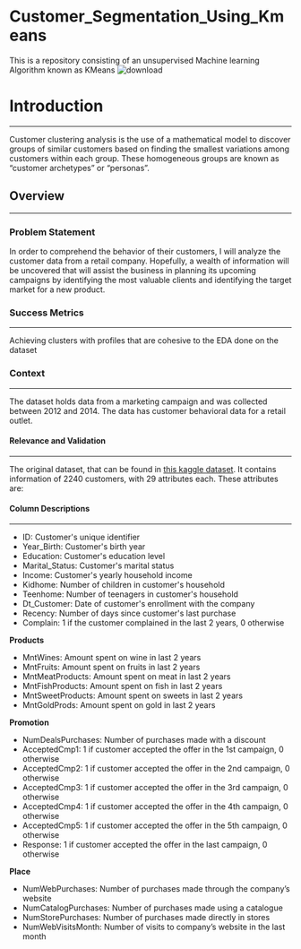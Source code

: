 # Customer_Segmentation_Using_Kmeans
This is a repository consisting of an unsupervised Machine learning Algorithm known as KMeans
![download](https://user-images.githubusercontent.com/83602292/194211834-4f1f87dd-5224-4dec-929f-a87effe91742.jpg)
# **Introduction**
***

Customer clustering analysis is the use of a mathematical model to discover groups of similar customers based on finding the smallest variations among customers within each group. These homogeneous groups are known as “customer archetypes” or “personas”.

## **Overview**
***
### **Problem Statement**

 In order to comprehend the behavior of their customers, I will analyze the customer data from a retail company. Hopefully, a wealth of information will be uncovered that will assist the business in planning its upcoming campaigns by identifying the most valuable clients and identifying the target market for a new product.

### **Success Metrics**
***
Achieving clusters with profiles that are cohesive to the EDA done on the dataset

### **Context**
***
The dataset holds data from a marketing campaign and was collected between 2012 and 2014. The data has customer behavioral data for a retail outlet.


#### **Relevance and Validation**
***
The original dataset, that can be found in  <a href="https://www.kaggle.com/datasets/imakash3011/customer-personality-analysis"> this kaggle dataset</a>. It contains information of 2240 customers, with 29 attributes each. These attributes are: 
 
#### **Column Descriptions**
***
- ID: Customer's unique identifier
- Year_Birth: Customer's birth year
- Education: Customer's education level
- Marital_Status: Customer's marital status
- Income: Customer's yearly household income
- Kidhome: Number of children in customer's household
- Teenhome: Number of teenagers in customer's household
- Dt_Customer: Date of customer's enrollment with the company
- Recency: Number of days since customer's last purchase
- Complain: 1 if the customer complained in the last 2 years, 0 otherwise

**Products**

- MntWines: Amount spent on wine in last 2 years
- MntFruits: Amount spent on fruits in last 2 years
- MntMeatProducts: Amount spent on meat in last 2 years
- MntFishProducts: Amount spent on fish in last 2 years
- MntSweetProducts: Amount spent on sweets in last 2 years
- MntGoldProds: Amount spent on gold in last 2 years

**Promotion**

- NumDealsPurchases: Number of purchases made with a discount
- AcceptedCmp1: 1 if customer accepted the offer in the 1st campaign, 0 otherwise
- AcceptedCmp2: 1 if customer accepted the offer in the 2nd campaign, 0 otherwise
- AcceptedCmp3: 1 if customer accepted the offer in the 3rd campaign, 0 otherwise
- AcceptedCmp4: 1 if customer accepted the offer in the 4th campaign, 0 otherwise
- AcceptedCmp5: 1 if customer accepted the offer in the 5th campaign, 0 otherwise
- Response: 1 if customer accepted the offer in the last campaign, 0 otherwise

**Place**

- NumWebPurchases: Number of purchases made through the company’s website
- NumCatalogPurchases: Number of purchases made using a catalogue
- NumStorePurchases: Number of purchases made directly in stores
- NumWebVisitsMonth: Number of visits to company’s website in the last month
